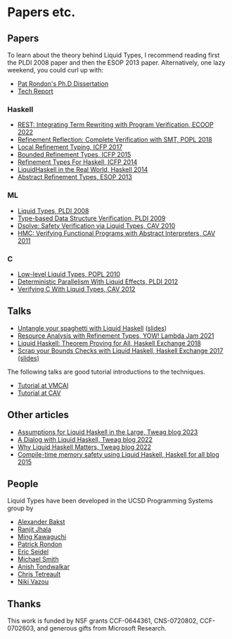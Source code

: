 
# Papers etc.

## Papers

To learn about the theory behind Liquid Types, I recommend reading first the
PLDI 2008 paper and then the ESOP 2013 paper. Alternatively, one lazy weekend,
you could curl up with:

+ [Pat Rondon's Ph.D Dissertation](http://goto.ucsd.edu/~pmr/papers/rondon-liquid-types.pdf)
+ [Tech Report](http://goto.ucsd.edu/~rjhala/liquid/liquid_types_techrep.pdf)

### Haskell

- [REST: Integrating Term Rewriting with Program Verification, ECOOP 2022](https://drops.dagstuhl.de/opus/volltexte/2022/16210/)
- [Refinement Reflection: Complete Verification with SMT, POPL 2018](https://ranjitjhala.github.io/static/refinement_reflection.pdf)
- [Local Refinement Typing, ICFP 2017](https://ranjitjhala.github.io/static/local_refinement_typing.pdf)
- [Bounded Refinement Types, ICFP 2015](http://goto.ucsd.edu/~nvazou/icfp15/main.pdf)
- [Refinement Types For Haskell, ICFP 2014](http://goto.ucsd.edu/~rjhala/papers/refinement_types_for_haskell.pdf)
- [LiquidHaskell in the Real World, Haskell 2014](http://goto.ucsd.edu/~rjhala/papers/real_world_liquid.pdf)
- [Abstract Refinement Types, ESOP 2013](http://goto.ucsd.edu/~rjhala/papers/abstract_refinement_types.pdf)

### ML

- [Liquid Types, PLDI 2008](http://goto.ucsd.edu/~rjhala/liquid/liquid_types.pdf)
- [Type-based Data Structure Verification, PLDI 2009](http://goto.ucsd.edu/~rjhala/papers/type-based_data_structure_verification.pdf)
- [Dsolve: Safety Verification via Liquid Types, CAV 2010](http://goto.ucsd.edu/~rjhala/papers/safety_verification_with_liquid_types.pdf)
- [HMC: Verifying Functional Programs with Abstract Interpreters, CAV 2011](http://goto.ucsd.edu/~rjhala/papers/hmc.pdf)

### C

- [Low-level Liquid Types, POPL 2010](http://goto.ucsd.edu/~rjhala/liquid/low_level_liquid_types.pdf)
- [Deterministic Parallelism With Liquid Effects, PLDI 2012](http://goto.ucsd.edu/~rjhala/papers/deterministic_parallelism_via_liquid_effects.pdf)
- [Verifying C With Liquid Types, CAV 2012](http://goto.ucsd.edu/~rjhala/papers/csolve_verifying_c_with_liquid_types.pdf)


## Talks

- [Untangle your spaghetti with Liquid Haskell](https://www.youtube.com/watch?v=EpJLpeGs9Ao) ([slides](https://res.cloudinary.com/skillsmatter/image/upload/v1670517878/r752ywkoljm1honpxlks.pdf))
- [Resource Analysis with Refinement Types, YOW! Lambda Jam 2021](https://skillsmatter.com/skillscasts/16729-resource-analysis-with-refinement-types)
- [Liquid Haskell: Theorem Proving for All, Haskell Exchange 2018](https://skillsmatter.com/skillscasts/11068-keynote-looking-forward-to-niki-vazou-s-keynote-at-haskellx-2018)
- [Scrap your Bounds Checks with Liquid Haskell, Haskell Exchange 2017](https://skillsmatter.com/skillscasts/10690-keynote-scrap-your-bounds-checks-with-liquid-haskell) [(slides)](https://github.com/Gabriella439/slides/blob/main/liquidhaskell/slides.md)

The following talks are good tutorial introductions to the techniques.

- [Tutorial at VMCAI](http://goto.ucsd.edu/~rjhala/talks/liquid_types_VMCAI.pptx)
- [Tutorial at CAV](http://goto.ucsd.edu/~rjhala/talks/liquid_types_CAV2011.pptx)

## Other articles

- [Assumptions for Liquid Haskell in the Large, Tweag blog 2023](https://www.tweag.io/blog/2023-06-22-lh-assumption-imports/)
- [A Dialog with Liquid Haskell, Tweag blog 2022](https://www.tweag.io/blog/2022-07-21-lh-introspection/)
- [Why Liquid Haskell Matters, Tweag blog 2022](https://www.tweag.io/blog/2022-01-19-why-liquid-haskell/)
- [Compile-time memory safety using Liquid Haskell, Haskell for all blog 2015](https://www.haskellforall.com/2015/12/compile-time-memory-safety-using-liquid.html)

## People

Liquid Types have been developed in the UCSD Programming Systems group by

- [Alexander Bakst](http://cseweb.ucsd.edu/~abakst)
- [Ranjit Jhala](http://cseweb.ucsd.edu/~rjhala)
- [Ming Kawaguchi](http://cseweb.ucsd.edu/~mwookawa)
- [Patrick Rondon](http://cseweb.ucsd.edu/~prondon)
- [Eric Seidel](http://cseweb.ucsd.edu/~eseidel)
- [Michael Smith](https://spinda.net)
- [Anish Tondwalkar](https://github.com/atondwal)
- [Chris Tetreault](https://github.com/christetreault)
- [Niki Vazou](http://cseweb.ucsd.edu/~nvazou)

## Thanks

This work is funded by NSF grants CCF-0644361, CNS-0720802, CCF-0702603, and generous gifts from Microsoft Research.
